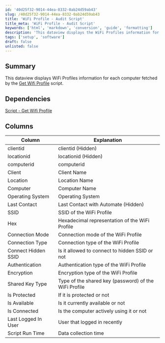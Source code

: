 ```yaml
---
id: '40d25f32-9014-44ea-8332-0ab24d59ab43'
slug: /40d25f32-9014-44ea-8332-0ab24d59ab43
title: 'WiFi Profile - Audit Script'
title_meta: 'WiFi Profile - Audit Script'
keywords: ['html', 'markdown', 'conversion', 'guide', 'formatting']
description: 'This dataview displays the WiFi Profiles information for each computer'
tags: ['setup', 'software']
draft: false
unlisted: false
---
```


## Summary

This dataview displays WiFi Profiles information for each computer fetched by the [Get Wifi Profile](/docs/d97282c0-4d81-46f9-b821-d553c2d8a596) script.

## Dependencies

[Script - Get Wifi Profile](/docs/d97282c0-4d81-46f9-b821-d553c2d8a596)

## Columns

| Column               | Explanation                                             |
|----------------------|---------------------------------------------------------|
| clientid             | clientid (Hidden)                                       |
| locationid           | locationid (Hidden)                                     |
| computerid           | computerid                                              |
| Client               | Client Name                                             |
| Location             | Location Name                                           |
| Computer             | Computer Name                                           |
| Operating System     | Operating System                                |
| Last Contact         | Last Contact with Automate (Hidden)                          |                             |
| SSID                 | SSID of the WiFi Profile                                |
| Hex                  | Hexadecimal representation of the WiFi Profile          |
| Connection Mode       | Connection mode of the WiFi Profile                     |
| Connection Type       | Connection type of the WiFi Profile                     |
| Connect Hidden SSID    | Is it allowed to connect to hidden SSID or not        |
| Authentication       | Authentication type of the WiFi Profile                 |
| Encryption           | Encryption type of the WiFi Profile                     |
| Shared Key Type        | Type of the shared key (password) of the WiFi Profile   |
| Is Protected          | If it is protected or not                                 |
| Is Available          | Is it currently available or not                  |
| Is Connected          | Is the computer actively using it or not                 |
| Last Logged In User             | User that logged in recently |
| Script Run Time        | Data collection time                                    |
